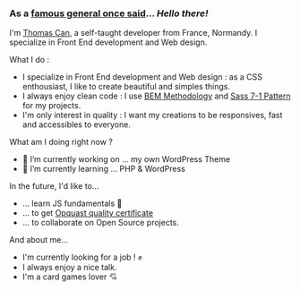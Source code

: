 ### As a [famous general once said](https://youtu.be/rEq1Z0bjdwc)... *Hello there!*

I'm [Thomas Can](https://toma.dev/), a self-taught developer from France, Normandy. 
I specialize in Front End development and Web design.

What I do : 
- I specialize in Front End development and Web design : as a CSS enthousiast, I like to create beautiful and simples things.
- I always enjoy clean code : I use [BEM Methodology](https://en.bem.info/methodology/) and [Sass 7-1 Pattern](https://sass-guidelin.es/#architecture) for my projects.
- I'm only interest in quality : I want my creations to be responsives, fast and accessibles to everyone.

What am I doing right now ? 
- 🔭 I’m currently working on ... my own WordPress Theme
- 🌱 I’m currently learning ... PHP & WordPress

In the future, I'd like to...
- ... learn JS fundamentals :metal:
- ... to get [Opquast quality certificate](https://www.opquast.com/a-propos/)
- ... to collaborate on Open Source projects.

And about me...
- I'm currently looking for a job ! :fist:
- I always enjoy a nice talk.
- I'm a card games lover :cupid:
